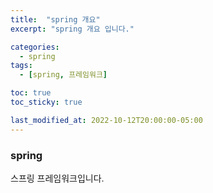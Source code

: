```yaml
---
title:  "spring 개요"
excerpt: "spring 개요 입니다."

categories:
  - spring
tags:
  - [spring, 프레임워크]

toc: true
toc_sticky: true

last_modified_at: 2022-10-12T20:00:00-05:00
---
```


<!-- 헤더에 각주1 --> 
### spring
스프링 프레임워크입니다.
